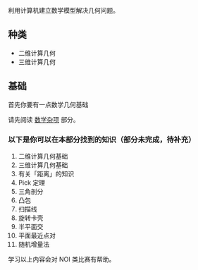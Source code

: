 利用计算机建立数学模型解决几何问题。

## 种类

- 二维计算几何
- 三维计算几何

## 基础

首先你要有一点数学几何基础

请先阅读 [数学杂项](/math/misc/) 部分。

### 以下是你可以在本部分找到的知识（部分未完成，待补充）

1. 二维计算几何基础
2. 三维计算几何基础
3. 有关「距离」的知识
4. Pick 定理
5. 三角剖分
6. 凸包
7. 扫描线
8. 旋转卡壳
9. 半平面交
10. 平面最近点对
11. 随机增量法

学习以上内容会对 NOI 类比赛有帮助。
